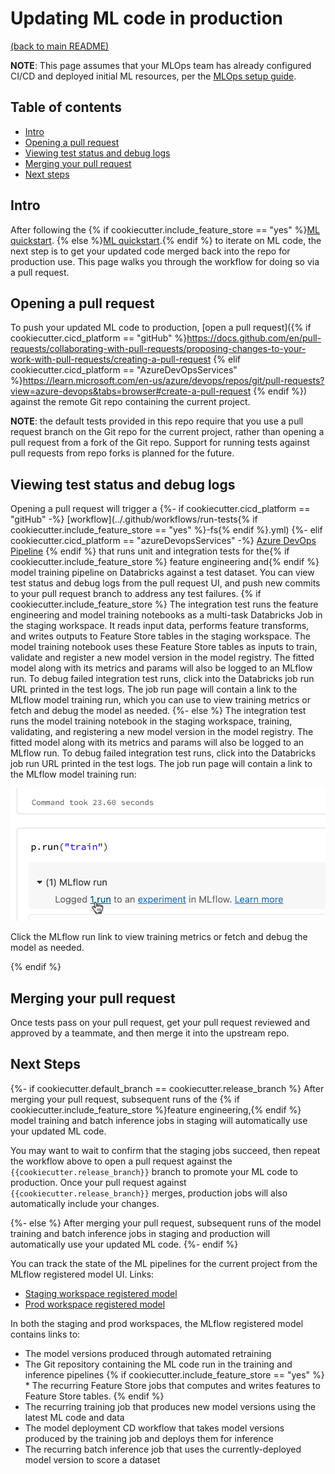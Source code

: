 # Updating ML code in production

[(back to main README)](../README.md)

**NOTE**: This page assumes that your MLOps team has already configured CI/CD and deployed initial
ML resources, per the [MLOps setup guide](mlops-setup.md).

## Table of contents
* [Intro](#intro)
* [Opening a pull request](#opening-a-pull-request)
* [Viewing test status and debug logs](#viewing-test-status-and-debug-logs)
* [Merging your pull request](#merging-your-pull-request)
* [Next steps](#next-steps)

## Intro
After following the
{% if cookiecutter.include_feature_store == "yes" %}[ML quickstart](ml-developer-guide-fs.md).
{% else %}[ML quickstart](ml-developer-guide.md).{% endif %}
to iterate on ML code, the next step is to get
your updated code merged back into the repo for production use. This page walks you through the workflow
for doing so via a pull request.

## Opening a pull request

To push your updated ML code to production, [open a pull request]({% if cookiecutter.cicd_platform == "gitHub" %}https://docs.github.com/en/pull-requests/collaborating-with-pull-requests/proposing-changes-to-your-work-with-pull-requests/creating-a-pull-request
{% elif cookiecutter.cicd_platform == "AzureDevOpsServices" %}https://learn.microsoft.com/en-us/azure/devops/repos/git/pull-requests?view=azure-devops&tabs=browser#create-a-pull-request
{% endif %}) against the remote Git repo containing the current project.

**NOTE**: the default tests provided in this repo require that you use a pull
request branch on the Git repo for the current project, rather than opening a pull request from a fork
of the Git repo. Support for running tests against pull requests from repo forks
is planned for the future.

## Viewing test status and debug logs
Opening a pull request will trigger a 
{%- if cookiecutter.cicd_platform == "gitHub" -%} 
[workflow](../.github/workflows/run-tests{% if cookiecutter.include_feature_store == "yes" %}-fs{% endif %}.yml) 
{%- elif cookiecutter.cicd_platform == "azureDevopsServices" -%} 
[Azure DevOps Pipeline](../.azure/devops-pipelines/tests-ci.yml)
{% endif %} 
that runs unit and integration tests for the{% if cookiecutter.include_feature_store %} feature engineering and{% endif %} model training pipeline on Databricks against a test dataset.
You can view test status and debug logs from the pull request UI, and push new commits to your pull request branch
to address any test failures.
{% if cookiecutter.include_feature_store %}
The integration test runs the feature engineering and model training notebooks as a multi-task Databricks Job in the staging workspace.
It reads input data, performs feature transforms, and writes outputs to Feature Store tables in the staging workspace. 
The model training notebook uses these Feature Store tables as inputs to train, validate and register a new model version in the model registry. 
The fitted model along with its metrics and params will also be logged to an MLflow run. 
To debug failed integration test runs, click into the Databricks job run
URL printed in the test logs. The job run page will contain a link to the MLflow model training run, which you can use
to view training metrics or fetch and debug the model as needed.
{%- else %}
The integration test runs the model training notebook in the staging workspace, training, validating,
and registering a new model version in the model registry. The fitted model along with its metrics and params
will also be logged to an MLflow run. To debug failed integration test runs, click into the Databricks job run
URL printed in the test logs. The job run page will contain a link to the MLflow model training run:

![Link to MLFlow Run](images/MLFlowRunLink.png)

Click the MLflow run link to view training metrics or fetch and debug the model as needed.

{% endif %}

## Merging your pull request
Once tests pass on your pull request, get your pull request reviewed and approved by a teammate,
and then merge it into the upstream repo.

## Next Steps
{%- if cookiecutter.default_branch == cookiecutter.release_branch %}
After merging your pull request, subsequent runs of the {% if cookiecutter.include_feature_store %}feature engineering,{% endif %} model training and batch inference
jobs in staging will automatically use your updated ML code.

You may want to wait to confirm that
the staging jobs succeed, then repeat the workflow above to open a pull request against the
`{{cookiecutter.release_branch}}` branch to promote your ML code to production. Once your pull request against `{{cookiecutter.release_branch}}`
merges, production jobs will also automatically include your changes. 

{%- else %}
After merging your pull request, subsequent runs of the model training and batch inference
jobs in staging and production will automatically use your updated ML code.
{%- endif %}

You can track the state of the ML pipelines for the current project from the MLflow registered model UI. Links:
* [Staging workspace registered model]({{cookiecutter.databricks_staging_workspace_host}}#mlflow/models/staging-{{cookiecutter.model_name}})
* [Prod workspace registered model]({{cookiecutter.databricks_prod_workspace_host}}#mlflow/models/prod-{{cookiecutter.model_name}})

In both the staging and prod workspaces, the MLflow registered model contains links to:
* The model versions produced through automated retraining
* The Git repository containing the ML code run in the training and inference pipelines
{% if cookiecutter.include_feature_store == "yes" %} * The recurring Feature Store jobs that computes and writes features to Feature Store tables. {% endif %} 
* The recurring training job that produces new model versions using the latest ML code and data
* The model deployment CD workflow that takes model versions produced by the training job and deploys them for inference
* The recurring batch inference job that uses the currently-deployed model version to score a dataset
